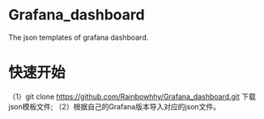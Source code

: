 # Grafana_dashboard
The json templates of grafana dashboard.

# 快速开始
（1）git clone https://github.com/Rainbowhhy/Grafana_dashboard.git 下载json模板文件;
（2）根据自己的Grafana版本导入对应的json文件。
